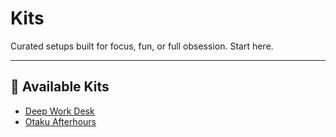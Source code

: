 <!--
title: Deep Work Desk
description: A curated workspace for coders, creators, and remote pros. Ergonomic. Minimal. Lock in and do your best work.
-->
# Kits

Curated setups built for focus, fun, or full obsession. Start here.

---

## 🧠 Available Kits

- [Deep Work Desk](#/pages/kits/deep-work-desk/)
- [Otaku Afterhours](#/pages/kits/otaku-afterhours/)
